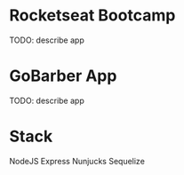 # Rocketseat Bootcamp

TODO: describe app

# GoBarber App

TODO: describe app

# Stack

NodeJS
Express
Nunjucks
Sequelize
